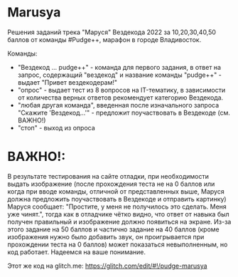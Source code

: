 # Marusya

Решения заданий трека "Маруся" Вездекода 2022 за 10,20,30,40,50 баллов от команды #Pudge++, марафон в городе Владивосток.

Команды:
 * "Вездекод ... pudge++" - команда для первого задания, в ответ на запрос, содержащий "вездекод" и название команды "pudge++" - выдает "Привет вездекодерам!"
* "опрос" - выдает тест из 8 вопросов на IT-тематику, в зависимости от количества верных ответов рекомендует категорию Вездекода.
* "любая другая команда", введенная после изначального запроса "Скажите 'Вездекод...'" - предложит поучаствовать в Вездекоде (см. ВАЖНО!)
* "стоп" - выход из опроса

# ВАЖНО!:
  В результате тестирования на сайте отладки, при необходимости выдать изображение (после прохождения теста не на 0 баллов или когда при вводе команды,
 отличной от представленных выше, Маруся должна предложить поучаствовать в Вездекоде и отправить картинку) Маруся сообщает: "Простите, у меня не получилось это сделать. Меня уже чинят.",
тогда как в отладчике чётко видно, что ответ от навыка был получен правильный и изображение должно появиться на экране. 
Из-за этого задание на 50 баллов и частично задание на 40 баллов (кроме изображения нужно было добавить звук, он проигрывается при прохождении теста на 0 баллов)
может показаться невыполненным, но код работает.
Надеемся на ваше понимание.

Этот же код на glitch.me:
https://glitch.com/edit/#!/pudge-marusya
